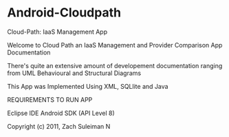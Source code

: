 Android-Cloudpath
=================

Cloud-Path: IaaS Management App

Welcome to Cloud Path an IaaS Management and Provider Comparison App
Documentation

There's quite an extensive amount of developement documentation ranging from UML Behavioural and Structural Diagrams

This App was Implemented Using XML, SQLlite and Java


REQUIREMENTS TO RUN APP

Eclipse IDE
Android SDK (API Level 8)

Copyright (c) 2011, Zach Suleiman N


